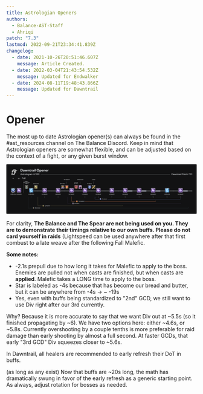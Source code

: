 ```yaml
---
title: Astrologian Openers
authors:
  - Balance-AST-Staff
  - Ahriqi
patch: "7.3"
lastmod: 2022-09-21T23:34:41.839Z
changelog:
  - date: 2021-10-26T20:51:46.607Z
    message: Article Created.
  - date: 2022-03-04T21:43:54.532Z
    message: Updated for Endwalker
  - date: 2024-08-11T19:48:43.866Z
    message: Updated for Dawntrail
---
```

# Opener

The most up to date Astrologian opener(s) can always be found in the #ast_resources channel on The Balance Discord. Keep in mind that Astrologian openers are somewhat flexible, and can be adjusted based on the context of a fight, or any given burst window.

![](https://github.com/Ahriqi/astbalanceimages/blob/main/Astrologian_Dawntrail_Opener_9.png?raw=true)

For clarity, **The Balance and The Spear are not being used on you. They are to demonstrate their timings relative to our own buffs. Please do not card yourself in raids** (Lightspeed can be used anywhere after that first combust to a late weave after the following Fall Malefic.

**Some notes:**

* \-2.1s prepull due to how long it takes for Malefic to apply to the boss. Enemies are pulled not when casts are finished, but when casts are **applied**. Malefic takes a LONG time to apply to the boss.
* Star is labeled as -4s because that has become our bread and butter, but it can be anywhere from -4s -> ~ -19s
* Yes, even with buffs being standardized to "2nd" GCD, we still want to use Div right after our 3rd currently.

Why? Because it is more accurate to say that we want Div out at \~5.5s (so it finished propagating by \~6). We have two options here: either \~4.6s, or \~5.8s. Currently overshooting by a couple tenths is more preferable for raid damage than early shooting by almost a full second. At faster GCDs, that early "3rd GCD" Div squeezes closer to ~5.6s.

In Dawntrail, all healers are recommended to early refresh their DoT in buffs.

(as long as any exist) Now that buffs are ~20s long, the math has dramatically swung in favor of the early refresh as a generic starting point. As always, adjust rotation for bosses as needed.